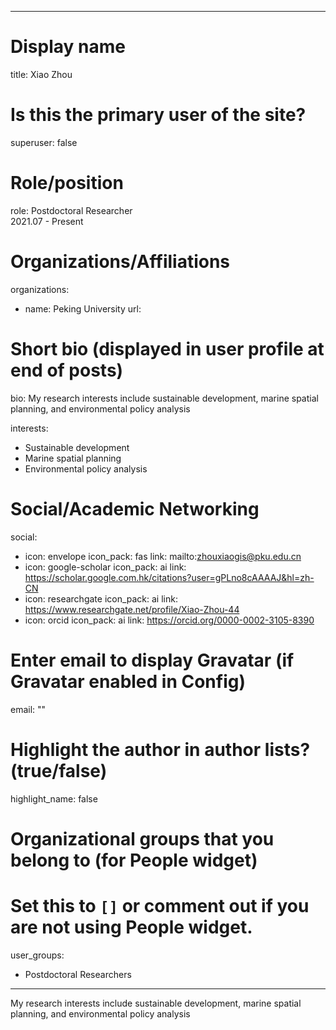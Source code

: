 
---
# Display name
title: Xiao Zhou

# Is this the primary user of the site?
superuser: false

# Role/position
role: Postdoctoral Researcher<br>2021.07 - Present</br>

# Organizations/Affiliations
organizations:
- name: Peking University
  url: 

# Short bio (displayed in user profile at end of posts)
bio: My research interests include sustainable development, marine spatial planning, and environmental policy analysis

interests:
  - Sustainable development
  - Marine spatial planning
  - Environmental policy analysis




# Social/Academic Networking
social:
  - icon: envelope
    icon_pack: fas
    link: mailto:zhouxiaogis@pku.edu.cn
  - icon: google-scholar
    icon_pack: ai
    link: https://scholar.google.com.hk/citations?user=gPLno8cAAAAJ&hl=zh-CN
  - icon: researchgate
    icon_pack: ai
    link: https://www.researchgate.net/profile/Xiao-Zhou-44
  - icon: orcid
    icon_pack: ai
    link: https://orcid.org/0000-0002-3105-8390


# Enter email to display Gravatar (if Gravatar enabled in Config)
email: ""

# Highlight the author in author lists? (true/false)
highlight_name: false

# Organizational groups that you belong to (for People widget)
#   Set this to `[]` or comment out if you are not using People widget.
user_groups:
- Postdoctoral Researchers
---
My research interests include sustainable development, marine spatial planning, and environmental policy analysis
